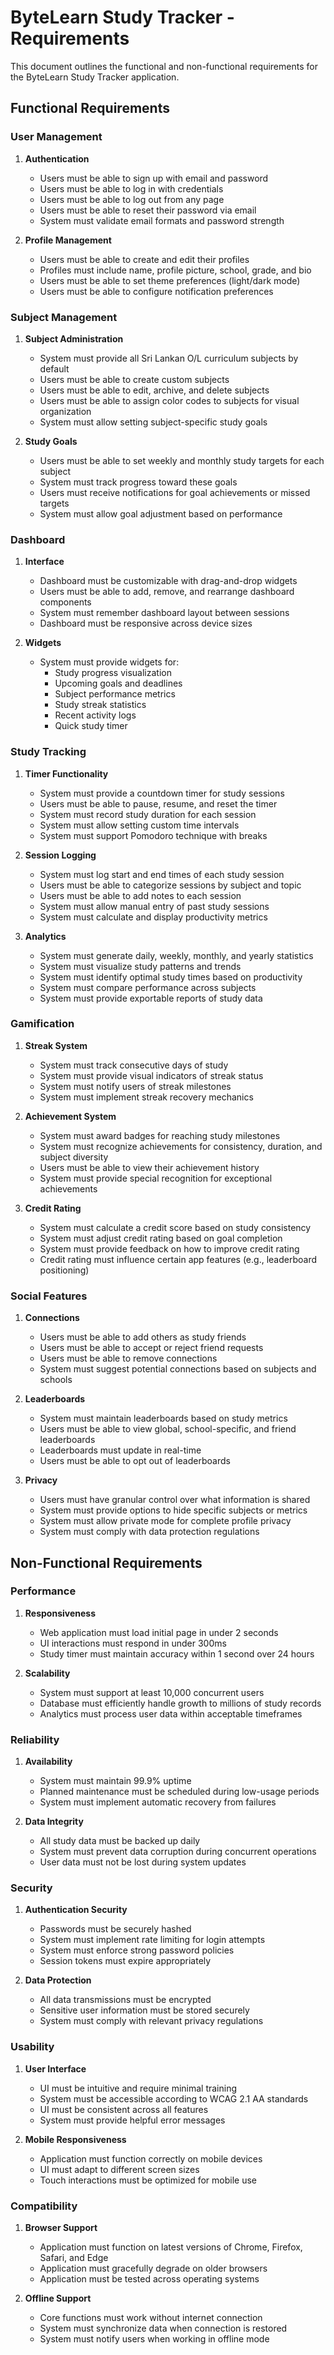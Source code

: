 # ByteLearn Study Tracker - Requirements

This document outlines the functional and non-functional requirements for the ByteLearn Study Tracker application.

## Functional Requirements

### User Management

1. **Authentication**
   - Users must be able to sign up with email and password
   - Users must be able to log in with credentials
   - Users must be able to log out from any page
   - Users must be able to reset their password via email
   - System must validate email formats and password strength

2. **Profile Management**
   - Users must be able to create and edit their profiles
   - Profiles must include name, profile picture, school, grade, and bio
   - Users must be able to set theme preferences (light/dark mode)
   - Users must be able to configure notification preferences

### Subject Management

1. **Subject Administration**
   - System must provide all Sri Lankan O/L curriculum subjects by default
   - Users must be able to create custom subjects
   - Users must be able to edit, archive, and delete subjects
   - Users must be able to assign color codes to subjects for visual organization
   - System must allow setting subject-specific study goals

2. **Study Goals**
   - Users must be able to set weekly and monthly study targets for each subject
   - System must track progress toward these goals
   - Users must receive notifications for goal achievements or missed targets
   - System must allow goal adjustment based on performance

### Dashboard

1. **Interface**
   - Dashboard must be customizable with drag-and-drop widgets
   - Users must be able to add, remove, and rearrange dashboard components
   - System must remember dashboard layout between sessions
   - Dashboard must be responsive across device sizes

2. **Widgets**
   - System must provide widgets for:
     - Study progress visualization
     - Upcoming goals and deadlines
     - Subject performance metrics
     - Study streak statistics
     - Recent activity logs
     - Quick study timer

### Study Tracking

1. **Timer Functionality**
   - System must provide a countdown timer for study sessions
   - Users must be able to pause, resume, and reset the timer
   - System must record study duration for each session
   - System must allow setting custom time intervals
   - System must support Pomodoro technique with breaks

2. **Session Logging**
   - System must log start and end times of each study session
   - Users must be able to categorize sessions by subject and topic
   - Users must be able to add notes to each session
   - System must allow manual entry of past study sessions
   - System must calculate and display productivity metrics

3. **Analytics**
   - System must generate daily, weekly, monthly, and yearly statistics
   - System must visualize study patterns and trends
   - System must identify optimal study times based on productivity
   - System must compare performance across subjects
   - System must provide exportable reports of study data

### Gamification

1. **Streak System**
   - System must track consecutive days of study
   - System must provide visual indicators of streak status
   - System must notify users of streak milestones
   - System must implement streak recovery mechanics

2. **Achievement System**
   - System must award badges for reaching study milestones
   - System must recognize achievements for consistency, duration, and subject diversity
   - Users must be able to view their achievement history
   - System must provide special recognition for exceptional achievements

3. **Credit Rating**
   - System must calculate a credit score based on study consistency
   - System must adjust credit rating based on goal completion
   - System must provide feedback on how to improve credit rating
   - Credit rating must influence certain app features (e.g., leaderboard positioning)

### Social Features

1. **Connections**
   - Users must be able to add others as study friends
   - Users must be able to accept or reject friend requests
   - Users must be able to remove connections
   - System must suggest potential connections based on subjects and schools

2. **Leaderboards**
   - System must maintain leaderboards based on study metrics
   - Users must be able to view global, school-specific, and friend leaderboards
   - Leaderboards must update in real-time
   - Users must be able to opt out of leaderboards

3. **Privacy**
   - Users must have granular control over what information is shared
   - System must provide options to hide specific subjects or metrics
   - System must allow private mode for complete profile privacy
   - System must comply with data protection regulations

## Non-Functional Requirements

### Performance

1. **Responsiveness**
   - Web application must load initial page in under 2 seconds
   - UI interactions must respond in under 300ms
   - Study timer must maintain accuracy within 1 second over 24 hours

2. **Scalability**
   - System must support at least 10,000 concurrent users
   - Database must efficiently handle growth to millions of study records
   - Analytics must process user data within acceptable timeframes

### Reliability

1. **Availability**
   - System must maintain 99.9% uptime
   - Planned maintenance must be scheduled during low-usage periods
   - System must implement automatic recovery from failures

2. **Data Integrity**
   - All study data must be backed up daily
   - System must prevent data corruption during concurrent operations
   - User data must not be lost during system updates

### Security

1. **Authentication Security**
   - Passwords must be securely hashed
   - System must implement rate limiting for login attempts
   - System must enforce strong password policies
   - Session tokens must expire appropriately

2. **Data Protection**
   - All data transmissions must be encrypted
   - Sensitive user information must be stored securely
   - System must comply with relevant privacy regulations

### Usability

1. **User Interface**
   - UI must be intuitive and require minimal training
   - System must be accessible according to WCAG 2.1 AA standards
   - UI must be consistent across all features
   - System must provide helpful error messages

2. **Mobile Responsiveness**
   - Application must function correctly on mobile devices
   - UI must adapt to different screen sizes
   - Touch interactions must be optimized for mobile use

### Compatibility

1. **Browser Support**
   - Application must function on latest versions of Chrome, Firefox, Safari, and Edge
   - Application must gracefully degrade on older browsers
   - Application must be tested across operating systems

2. **Offline Support**
   - Core functions must work without internet connection
   - System must synchronize data when connection is restored
   - System must notify users when working in offline mode